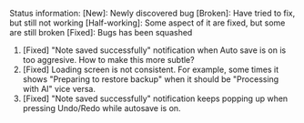 Status information:
[New]: Newly discovered bug
[Broken]: Have tried to fix, but still not working
[Half-working]: Some aspect of it are fixed, but some are still broken
[Fixed]: Bugs has been squashed

1. [Fixed] "Note saved successfully" notification when Auto save is on is too aggresive. How to make this more subtle?
2. [Fixed] Loading screen is not consistent. For example, some times it shows "Preparing to restore backup" when it should be "Processing with AI" vice versa.
3. [Fixed] "Note saved successfully" notification keeps popping up when pressing Undo/Redo while autosave is on.